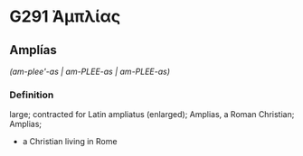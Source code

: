 # G291 Ἀμπλίας

## Amplías

_(am-plee'-as | am-PLEE-as | am-PLEE-as)_

### Definition

large; contracted for Latin ampliatus (enlarged); Amplias, a Roman Christian; Amplias; 

- a Christian living in Rome
